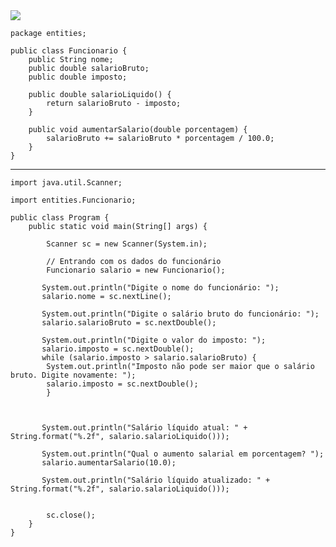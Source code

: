 <img src="https://imgs.jusbr.com/publications/images/c77eb1287b2e0078bbd02992fa88247a">
    
    package entities;
    
    public class Funcionario {
        public String nome;
        public double salarioBruto;
        public double imposto;
    
        public double salarioLiquido() {
            return salarioBruto - imposto;
        }
        
        public void aumentarSalario(double porcentagem) {
            salarioBruto += salarioBruto * porcentagem / 100.0;
        }
    }
    
---
    
    import java.util.Scanner;
    
    import entities.Funcionario;
    
    public class Program {
        public static void main(String[] args) {
            
            Scanner sc = new Scanner(System.in);
    
            // Entrando com os dados do funcionário
            Funcionario salario = new Funcionario();
           
           System.out.println("Digite o nome do funcionário: ");
           salario.nome = sc.nextLine();
    
           System.out.println("Digite o salário bruto do funcionário: ");
           salario.salarioBruto = sc.nextDouble();
    
           System.out.println("Digite o valor do imposto: ");
           salario.imposto = sc.nextDouble();
           while (salario.imposto > salario.salarioBruto) {
            System.out.println("Imposto não pode ser maior que o salário bruto. Digite novamente: ");
            salario.imposto = sc.nextDouble();
            }  
    
            
    
           System.out.println("Salário líquido atual: " + String.format("%.2f", salario.salarioLiquido()));
    
           System.out.println("Qual o aumento salarial em porcentagem? ");
           salario.aumentarSalario(10.0); 
    
           System.out.println("Salário líquido atualizado: " + String.format("%.2f", salario.salarioLiquido()));
    
    
            sc.close();
        }
    }
